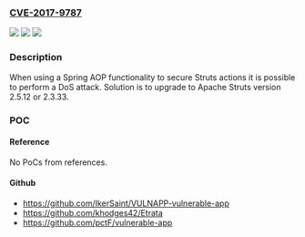 ### [CVE-2017-9787](https://cve.mitre.org/cgi-bin/cvename.cgi?name=CVE-2017-9787)
![](https://img.shields.io/static/v1?label=Product&message=Apache%20Struts&color=blue)
![](https://img.shields.io/static/v1?label=Version&message=n%2Fa&color=blue)
![](https://img.shields.io/static/v1?label=Vulnerability&message=DoS%20Attack&color=brighgreen)

### Description

When using a Spring AOP functionality to secure Struts actions it is possible to perform a DoS attack. Solution is to upgrade to Apache Struts version 2.5.12 or 2.3.33.

### POC

#### Reference
No PoCs from references.

#### Github
- https://github.com/IkerSaint/VULNAPP-vulnerable-app
- https://github.com/khodges42/Etrata
- https://github.com/pctF/vulnerable-app

